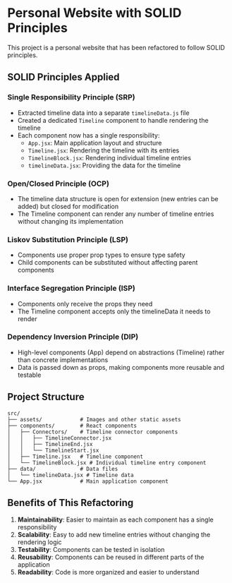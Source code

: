 # Personal Website with SOLID Principles

This project is a personal website that has been refactored to follow SOLID principles.

## SOLID Principles Applied

### Single Responsibility Principle (SRP)

- Extracted timeline data into a separate `timelineData.js` file
- Created a dedicated `Timeline` component to handle rendering the timeline
- Each component now has a single responsibility:
  - `App.jsx`: Main application layout and structure
  - `Timeline.jsx`: Rendering the timeline with its entries
  - `TimelineBlock.jsx`: Rendering individual timeline entries
  - `timelineData.jsx`: Providing the data for the timeline

### Open/Closed Principle (OCP)

- The timeline data structure is open for extension (new entries can be added) but closed for modification
- The Timeline component can render any number of timeline entries without changing its implementation

### Liskov Substitution Principle (LSP)

- Components use proper prop types to ensure type safety
- Child components can be substituted without affecting parent components

### Interface Segregation Principle (ISP)

- Components only receive the props they need
- The Timeline component accepts only the timelineData it needs to render

### Dependency Inversion Principle (DIP)

- High-level components (App) depend on abstractions (Timeline) rather than concrete implementations
- Data is passed down as props, making components more reusable and testable

## Project Structure

```
src/
├── assets/            # Images and other static assets
├── components/        # React components
│   ├── Connectors/    # Timeline connector components
│   │   ├── TimelineConnector.jsx
│   │   ├── TimelineEnd.jsx
│   │   └── TimelineStart.jsx
│   ├── Timeline.jsx   # Timeline component
│   └── TimelineBlock.jsx # Individual timeline entry component
├── data/              # Data files
│   └── timelineData.jsx # Timeline data
└── App.jsx            # Main application component
```

## Benefits of This Refactoring

1. **Maintainability**: Easier to maintain as each component has a single responsibility
2. **Scalability**: Easy to add new timeline entries without changing the rendering logic
3. **Testability**: Components can be tested in isolation
4. **Reusability**: Components can be reused in different parts of the application
5. **Readability**: Code is more organized and easier to understand
